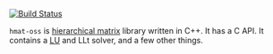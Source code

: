 [![Build Status](https://github.com/jeromerobert/hmat-oss/actions/workflows/build.yml/badge.svg)](https://github.com/jeromerobert/hmat-oss/actions/workflows/build.yml)

`hmat-oss` is [hierarchical matrix](http://en.wikipedia.org/wiki/Hierarchical_matrix) library
written in C++. It has a C API. It contains a [LU](http://en.wikipedia.org/wiki/LU_decomposition)
and LLt solver, and a few other things.

